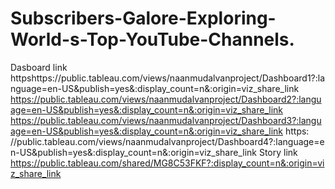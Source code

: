 # Subscribers-Galore-Exploring-World-s-Top-YouTube-Channels.
Dasboard link httpshttps://public.tableau.com/views/naanmudalvanproject/Dashboard1?:language=en-US&publish=yes&:display_count=n&:origin=viz_share_link
 https://public.tableau.com/views/naanmudalvanproject/Dashboard2?:language=en-US&publish=yes&:display_count=n&:origin=viz_share_link
 https://public.tableau.com/views/naanmudalvanproject/Dashboard3?:language=en-US&publish=yes&:display_count=n&:origin=viz_share_link
https: //public.tableau.com/views/naanmudalvanproject/Dashboard4?:language=en-US&publish=yes&:display_count=n&:origin=viz_share_link
Story link https://public.tableau.com/shared/MG8C53FKF?:display_count=n&:origin=viz_share_link
